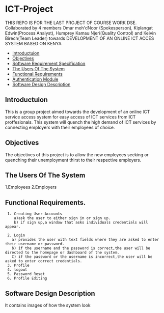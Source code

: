 # ICT-Project

THIS REPO IS FOR THE LAST PROJECT OF COURSE WORK DSE. Collaborated by 4 members Omar moh'dNoor (Spokesperson), Kiplangat Edwin(Process Analyst), Humprey Kamau Njeri(Quality Control) and Kelvin Birech(Team Leader) towards DEVELOPMENT OF AN ONLINE ICT ACCES SYSTEM BASED ON KENYA

  - [Introductuion](#introduction)
  - [Objectives](#objectives)
  - [Software Requirement Specification](#software-requirement-specification)
  - [The Users Of The System](#the-users-of-the-system)
  - [Functional Requirements](#functional-requirements)
  - [Authentication Module](#Authentication-Module)
  - [Software Design Description](#software-design-description)

## Introductuion
This is a group project aimed towards the development of an online ICT service access system for easy access of ICT services from ICT proffesionals.
This system will quench the high demand of ICT services by connecting employers with their employees of choice.
## Objectives
The objectives of this project is to allow the new employees seeking or quenching their unemployment thirst to their respective employers.

## The Users Of The System
   1.Employees
   2.Employers

## Functional Requirements.
     1. Creating User Accounts
        a)ask the user to either sign in or sign up.
        b) if sign up,a window that asks individuals credentials will appear.
             
     2. Login
       a) provides the user with text fields where they are asked to enter their username or password.
       b) if the username and the password is correct,the user will be directed to the homepage or dashboard of the system.
       C) if the password or the username is incorrect,the user will be asked to enter correct credentials. 
     3. Profile
     4. logout
     5. Password Reset
     6. Profile Editing

## Software Design Description

It contains images of how the system look
